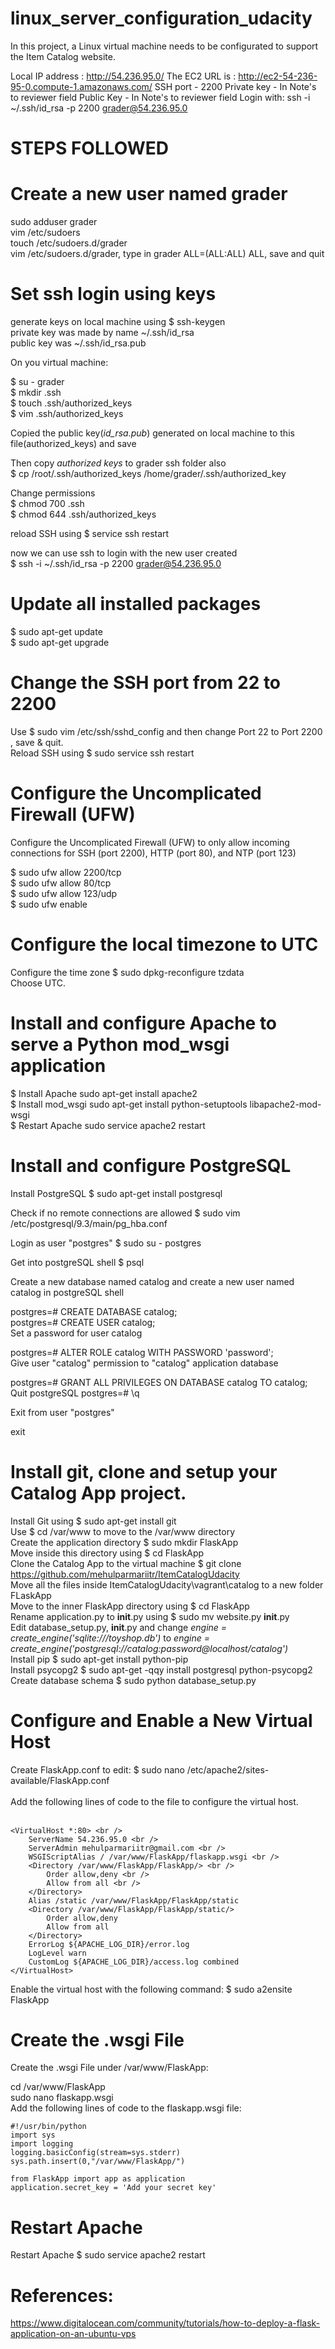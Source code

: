 # linux_server_configuration_udacity
In this project, a Linux virtual machine needs to be configurated to support the Item Catalog website.

Local IP address : http://54.236.95.0/
The EC2 URL is : http://ec2-54-236-95-0.compute-1.amazonaws.com/
SSH port - 2200
Private key - In Note's to reviewer field
Public Key - In Note's to reviewer field
Login with: ssh -i ~/.ssh/id_rsa -p 2200 grader@54.236.95.0

# STEPS FOLLOWED

# Create a new user named grader
sudo adduser grader <br />
vim /etc/sudoers <br />
touch /etc/sudoers.d/grader <br />
vim /etc/sudoers.d/grader, type in grader ALL=(ALL:ALL) ALL, save and quit <br />

# Set ssh login using keys
generate keys on local machine using $ ssh-keygen <br />
private key was made by name ~/.ssh/id_rsa <br />
public key was  ~/.ssh/id_rsa.pub <br />

On you virtual machine: <br />

$ su - grader <br />
$ mkdir .ssh <br />
$ touch .ssh/authorized_keys <br />
$ vim .ssh/authorized_keys <br />

Copied the public key(*id_rsa.pub*) generated on local machine to this file(authorized_keys) and save <br />

Then copy *authorized keys* to grader ssh folder also <br />
$ cp /root/.ssh/authorized_keys /home/grader/.ssh/authorized_key

Change permissions <br />
$ chmod 700 .ssh <br />
$ chmod 644 .ssh/authorized_keys <br />


reload SSH using $ service ssh restart <br />

now we can use ssh to login with the new user created <br />
$ ssh -i ~/.ssh/id_rsa -p 2200 grader@54.236.95.0 <br />

# Update all installed packages
$ sudo apt-get update <br />
$ sudo apt-get upgrade <br />

# Change the SSH port from 22 to 2200
Use $ sudo vim /etc/ssh/sshd_config and then change Port 22 to Port 2200 , save & quit. <br />
Reload SSH using $ sudo service ssh restart <br />

# Configure the Uncomplicated Firewall (UFW) 
Configure the Uncomplicated Firewall (UFW) to only allow incoming connections for SSH (port 2200), HTTP (port 80), and NTP (port 123) <br />

$ sudo ufw allow 2200/tcp <br />
$ sudo ufw allow 80/tcp <br />
$ sudo ufw allow 123/udp <br />
$ sudo ufw enable  <br />

# Configure the local timezone to UTC
Configure the time zone $ sudo dpkg-reconfigure tzdata <br />
Choose UTC. <br />

# Install and configure Apache to serve a Python mod_wsgi application
$ Install Apache sudo apt-get install apache2 <br />
$ Install mod_wsgi sudo apt-get install python-setuptools libapache2-mod-wsgi <br />
$ Restart Apache sudo service apache2 restart <br />

# Install and configure PostgreSQL
Install PostgreSQL $ sudo apt-get install postgresql <br />

Check if no remote connections are allowed $ sudo vim /etc/postgresql/9.3/main/pg_hba.conf <br />

Login as user "postgres" $ sudo su - postgres <br />

Get into postgreSQL shell  $ psql <br />

Create a new database named catalog and create a new user named catalog in postgreSQL shell <br />

postgres=# CREATE DATABASE catalog; <br />
postgres=# CREATE USER catalog; <br />
Set a password for user catalog <br />

postgres=# ALTER ROLE catalog WITH PASSWORD 'password'; <br />
Give user "catalog" permission to "catalog" application database <br />

postgres=# GRANT ALL PRIVILEGES ON DATABASE catalog TO catalog; <br />
Quit postgreSQL postgres=# \q <br />

Exit from user "postgres" <br />

exit <br />

# Install git, clone and setup your Catalog App project.
Install Git using $ sudo apt-get install git <br /> 
Use $ cd /var/www     to move to the /var/www directory <br />
Create the application directory $ sudo mkdir FlaskApp <br />
Move inside this directory using $ cd FlaskApp <br />
Clone the Catalog App to the virtual machine $ git clone https://github.com/mehulparmariitr/ItemCatalogUdacity <br />
Move all the files inside ItemCatalogUdacity\vagrant\catalog to a new folder FLaskApp <br />
Move to the inner FlaskApp directory using $ cd FlaskApp <br />
Rename application.py to __init__.py using $ sudo mv website.py __init__.py <br />
Edit database_setup.py, __init__.py and change *engine = create_engine('sqlite:///toyshop.db')* to *engine = create_engine('postgresql://catalog:password@localhost/catalog')* <br />
Install pip $ sudo apt-get install python-pip <br />
Install psycopg2 $ sudo apt-get -qqy install postgresql python-psycopg2 <br />
Create database schema $ sudo python database_setup.py <br />

# Configure and Enable a New Virtual Host
Create FlaskApp.conf to edit: $ sudo nano /etc/apache2/sites-available/FlaskApp.conf <br />
<br />
Add the following lines of code to the file to configure the virtual host. <br />
<br />
```
<VirtualHost *:80> <br />
	ServerName 54.236.95.0 <br />
	ServerAdmin mehulparmariitr@gmail.com <br />
	WSGIScriptAlias / /var/www/FlaskApp/flaskapp.wsgi <br />
	<Directory /var/www/FlaskApp/FlaskApp/> <br />
		Order allow,deny <br />
		Allow from all <br />
	</Directory>
	Alias /static /var/www/FlaskApp/FlaskApp/static
	<Directory /var/www/FlaskApp/FlaskApp/static/>
		Order allow,deny
		Allow from all
	</Directory>
	ErrorLog ${APACHE_LOG_DIR}/error.log
	LogLevel warn
	CustomLog ${APACHE_LOG_DIR}/access.log combined
</VirtualHost>
```

Enable the virtual host with the following command: $ sudo a2ensite FlaskApp

# Create the .wsgi File
Create the .wsgi File under /var/www/FlaskApp: <br/>

cd /var/www/FlaskApp <br/> 
sudo nano flaskapp.wsgi <br/>
Add the following lines of code to the flaskapp.wsgi file: <br/>
```
#!/usr/bin/python
import sys
import logging
logging.basicConfig(stream=sys.stderr)
sys.path.insert(0,"/var/www/FlaskApp/")

from FlaskApp import app as application
application.secret_key = 'Add your secret key'
```

# Restart Apache
Restart Apache $ sudo service apache2 restart


# References:
https://www.digitalocean.com/community/tutorials/how-to-deploy-a-flask-application-on-an-ubuntu-vps



